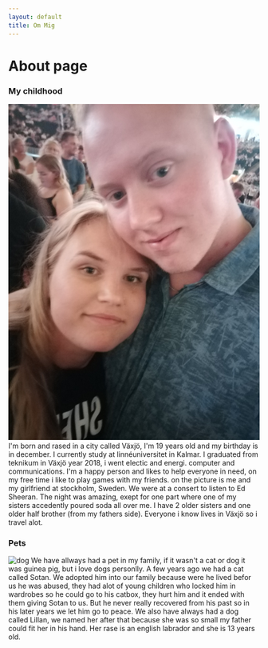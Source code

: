 ```yaml
---
layout: default
title: Om Mig
---
```

# About page

  <h3>My childhood</h3>
  <img src="./pics/jag.jpg" alt="pic on me and my girlfriend" id="pic">
  I'm born and rased in a city called Växjö, I'm 19 years old and my birthday is in december. I currently study at linnéuniversitet in Kalmar. I graduated from teknikum in Växjö year 2018, i went electic and energi. computer and communications. I'm a happy person and likes to help everyone in need, on my free time i like to play games with my friends.
  on the picture is me and my girlfriend at stockholm, Sweden. We were at a consert to listen to Ed Sheeran. The night was amazing, exept for one part where one of my sisters accedently poured soda all over me. I have 2 older sisters and one older half brother (from my fathers side). Everyone i know lives in Växjö so i travel alot.
  

  <h3>Pets</h3>
  <img src="./pics/Lillan.jpg" alt="dog" id="pic">
  We have allways had a pet in my family, if it wasn't a cat or dog it was guinea pig, but i love dogs personlly. A few years ago we had a cat called Sotan. We adopted him into our family because were he lived befor us he was abused, they had alot of young children who locked him in wardrobes so he could go to his catbox, they hurt him and it ended with them giving Sotan to us. But he never really recovered from his past so in his later years we let him go to peace. We also have always had a dog called Lillan, we named her after that because she was so small my father could fit her in his hand. Her rase is an english labrador and she is 13 years old.
